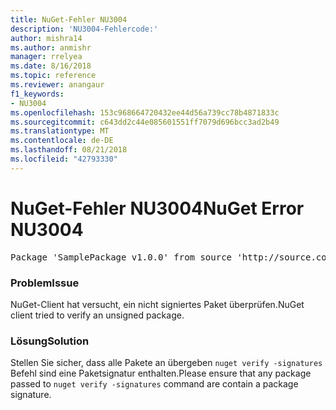 ```yaml
---
title: NuGet-Fehler NU3004
description: 'NU3004-Fehlercode:'
author: mishra14
ms.author: anmishr
manager: rrelyea
ms.date: 8/16/2018
ms.topic: reference
ms.reviewer: anangaur
f1_keywords:
- NU3004
ms.openlocfilehash: 153c968664720432ee44d56a739cc78b4871833c
ms.sourcegitcommit: c643dd2c44e085601551ff7079d696bcc3ad2b49
ms.translationtype: MT
ms.contentlocale: de-DE
ms.lasthandoff: 08/21/2018
ms.locfileid: "42793330"
---
```

# <a name="nuget-error-nu3004"></a><span data-ttu-id="e5411-103">NuGet-Fehler NU3004</span><span class="sxs-lookup"><span data-stu-id="e5411-103">NuGet Error NU3004</span></span>

<pre>Package 'SamplePackage v1.0.0' from source 'http://source.com/index.json': The package is not signed.</pre>

### <a name="issue"></a><span data-ttu-id="e5411-104">Problem</span><span class="sxs-lookup"><span data-stu-id="e5411-104">Issue</span></span>

<span data-ttu-id="e5411-105">NuGet-Client hat versucht, ein nicht signiertes Paket überprüfen.</span><span class="sxs-lookup"><span data-stu-id="e5411-105">NuGet client tried to verify an unsigned package.</span></span>


### <a name="solution"></a><span data-ttu-id="e5411-106">Lösung</span><span class="sxs-lookup"><span data-stu-id="e5411-106">Solution</span></span>

<span data-ttu-id="e5411-107">Stellen Sie sicher, dass alle Pakete an übergeben `nuget verify -signatures` Befehl sind eine Paketsignatur enthalten.</span><span class="sxs-lookup"><span data-stu-id="e5411-107">Please ensure that any package passed to `nuget verify -signatures` command are contain a package signature.</span></span>


